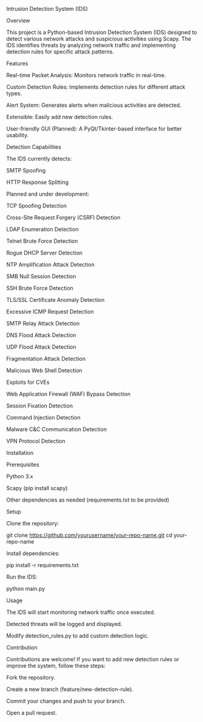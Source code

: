 Intrusion Detection System (IDS)

Overview

This project is a Python-based Intrusion Detection System (IDS) designed to detect various network attacks and suspicious activities using Scapy. The IDS identifies threats by analyzing network traffic and implementing detection rules for specific attack patterns.

Features

Real-time Packet Analysis: Monitors network traffic in real-time.

Custom Detection Rules: Implements detection rules for different attack types.

Alert System: Generates alerts when malicious activities are detected.

Extensible: Easily add new detection rules.

User-friendly GUI (Planned): A PyQt/Tkinter-based interface for better usability.

Detection Capabilities

The IDS currently detects:

SMTP Spoofing

HTTP Response Splitting

Planned and under development:

TCP Spoofing Detection

Cross-Site Request Forgery (CSRF) Detection

LDAP Enumeration Detection

Telnet Brute Force Detection

Rogue DHCP Server Detection

NTP Amplification Attack Detection

SMB Null Session Detection

SSH Brute Force Detection

TLS/SSL Certificate Anomaly Detection

Excessive ICMP Request Detection

SMTP Relay Attack Detection

DNS Flood Attack Detection

UDP Flood Attack Detection

Fragmentation Attack Detection

Malicious Web Shell Detection

Exploits for CVEs

Web Application Firewall (WAF) Bypass Detection

Session Fixation Detection

Command Injection Detection

Malware C&C Communication Detection

VPN Protocol Detection

Installation

Prerequisites

Python 3.x

Scapy (pip install scapy)

Other dependencies as needed (requirements.txt to be provided)

Setup

Clone the repository:

git clone https://github.com/yourusername/your-repo-name.git
cd your-repo-name

Install dependencies:

pip install -r requirements.txt

Run the IDS:

python main.py

Usage

The IDS will start monitoring network traffic once executed.

Detected threats will be logged and displayed.

Modify detection_rules.py to add custom detection logic.

Contribution

Contributions are welcome! If you want to add new detection rules or improve the system, follow these steps:

Fork the repository.

Create a new branch (feature/new-detection-rule).

Commit your changes and push to your branch.

Open a pull request.

